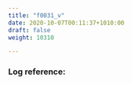 ```yaml
---
title: "f0031_v"
date: 2020-10-07T00:11:37+1010:00
draft: false
weight: 10310

---
```


### Log reference: <no value>

```
